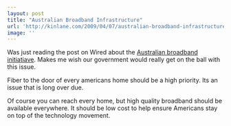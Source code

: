 ```yaml
---
layout: post
title: "Australian Broadband Infrastructure"
url: 'http://kinlane.com/2009/04/07/australian-broadband-infrastructure/'
image: ''
---
```


Was just reading the post on Wired about the [Australian broadband initiatiave][1]. Makes me wish our government would really get on the ball with this issue.

Fiber to the door of every americans home should be a high priority. Its an issue that is long over due.

Of course you can reach every home, but high quality broadband should be available everywhere. It should be low cost to help ensure Americans stay on top of the technology movement.

   [1]: http://blog.wired.com/business/2009/04/aussies-announc.html
